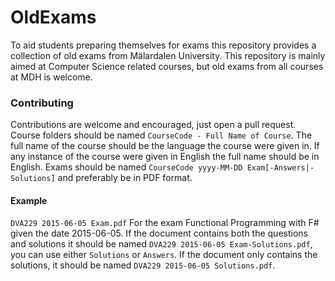 # OldExams
To aid students preparing themselves for exams this repository provides a collection of old exams from Mälardalen University. This repository is mainly aimed at Computer Science related courses, but old exams from all courses at MDH is welcome.

### Contributing
Contributions are welcome and encouraged, just open a pull request.
Course folders should be named `CourseCode - Full Name of Course`. The full name of the course should be the language the course were given in. If any instance of the course were given in English the full name should be in English.
Exams should be named `CourseCode yyyy-MM-DD Exam[-Answers|-Solutions]` and preferably be in PDF format.

#### Example
`DVA229 2015-06-05 Exam.pdf` For the exam Functional Programming with F# given the date 2015-06-05. If the document contains both the questions and solutions it should be named `DVA229 2015-06-05 Exam-Solutions.pdf`, you can use either `Solutions` or `Answers`. If the document only contains the solutions, it should be named `DVA229 2015-06-05 Solutions.pdf`.
